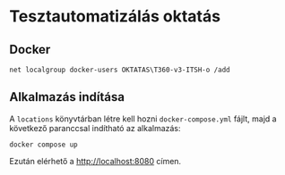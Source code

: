 # Tesztautomatizálás oktatás

## Docker

```shell
net localgroup docker-users OKTATAS\T360-v3-ITSH-o /add
```

## Alkalmazás indítása

A `locations` könyvtárban létre kell hozni `docker-compose.yml` fájlt, majd a 
következő paranccsal indítható az alkalmazás:

```shell
docker compose up
```

Ezután elérhető a [http://localhost:8080](http://localhost:8080) címen.



